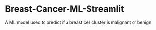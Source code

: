 # Breast-Cancer-ML-Streamlit
A ML model used to predict if a breast cell cluster is malignant or benign
